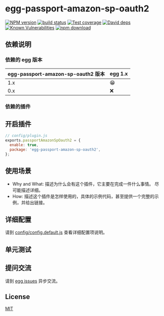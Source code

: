 # egg-passport-amazon-sp-oauth2

[![NPM version][npm-image]][npm-url]
[![build status][travis-image]][travis-url]
[![Test coverage][codecov-image]][codecov-url]
[![David deps][david-image]][david-url]
[![Known Vulnerabilities][snyk-image]][snyk-url]
[![npm download][download-image]][download-url]

[npm-image]: https://img.shields.io/npm/v/egg-passport-amazon-sp-oauth2.svg?style=flat-square
[npm-url]: https://npmjs.org/package/egg-passport-amazon-sp-oauth2
[travis-image]: https://img.shields.io/travis/eggjs/egg-passport-amazon-sp-oauth2.svg?style=flat-square
[travis-url]: https://travis-ci.org/eggjs/egg-passport-amazon-sp-oauth2
[codecov-image]: https://img.shields.io/codecov/c/github/eggjs/egg-passport-amazon-sp-oauth2.svg?style=flat-square
[codecov-url]: https://codecov.io/github/eggjs/egg-passport-amazon-sp-oauth2?branch=master
[david-image]: https://img.shields.io/david/eggjs/egg-passport-amazon-sp-oauth2.svg?style=flat-square
[david-url]: https://david-dm.org/eggjs/egg-passport-amazon-sp-oauth2
[snyk-image]: https://snyk.io/test/npm/egg-passport-amazon-sp-oauth2/badge.svg?style=flat-square
[snyk-url]: https://snyk.io/test/npm/egg-passport-amazon-sp-oauth2
[download-image]: https://img.shields.io/npm/dm/egg-passport-amazon-sp-oauth2.svg?style=flat-square
[download-url]: https://npmjs.org/package/egg-passport-amazon-sp-oauth2

<!--
Description here.
-->

## 依赖说明

### 依赖的 egg 版本

egg-passport-amazon-sp-oauth2 版本 | egg 1.x
--- | ---
1.x | 😁
0.x | ❌

### 依赖的插件
<!--

如果有依赖其它插件，请在这里特别说明。如

- security
- multipart

-->

## 开启插件

```js
// config/plugin.js
exports.passportAmazonSpOauth2 = {
  enable: true,
  package: 'egg-passport-amazon-sp-oauth2',
};
```

## 使用场景

- Why and What: 描述为什么会有这个插件，它主要在完成一件什么事情。
尽可能描述详细。
- How: 描述这个插件是怎样使用的，具体的示例代码，甚至提供一个完整的示例，并给出链接。

## 详细配置

请到 [config/config.default.js](config/config.default.js) 查看详细配置项说明。

## 单元测试

<!-- 描述如何在单元测试中使用此插件，例如 schedule 如何触发。无则省略。-->

## 提问交流

请到 [egg issues](https://github.com/eggjs/egg/issues) 异步交流。

## License

[MIT](LICENSE)
